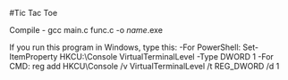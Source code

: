 #Tic Tac Toe

Compile - gcc main.c func.c -o *name*.exe

If you run this program in Windows, type this:
  -For PowerShell: Set-ItemProperty HKCU:\Console VirtualTerminalLevel -Type DWORD 1
  -For CMD: reg add HKCU\Console /v VirtualTerminalLevel /t REG_DWORD /d 1
